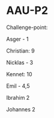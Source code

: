 # AAU-P2

Challenge-point:

Asger - 1

Christian: 9

Nicklas - 3

Kennet: 10

Emil - 4,5

Ibrahim  2

Johannes 2

